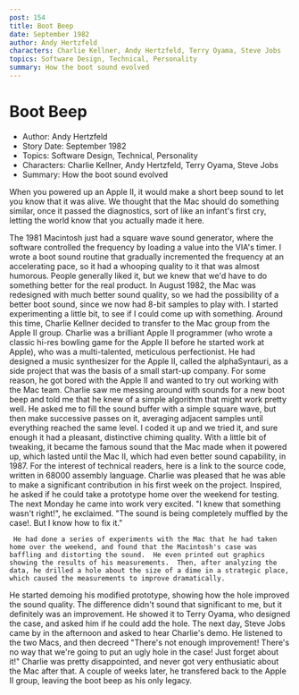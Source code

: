 ```yaml
---
post: 154
title: Boot Beep
date: September 1982
author: Andy Hertzfeld
characters: Charlie Kellner, Andy Hertzfeld, Terry Oyama, Steve Jobs
topics: Software Design, Technical, Personality
summary: How the boot sound evolved
---
```


# Boot Beep
* Author: Andy Hertzfeld
* Story Date: September 1982
* Topics: Software Design, Technical, Personality
* Characters: Charlie Kellner, Andy Hertzfeld, Terry Oyama, Steve Jobs
* Summary: How the boot sound evolved

When you powered up an Apple II, it would make a short beep sound to let you know that it was alive.  We thought that the Mac should do something similar, once it passed the diagnostics, sort of like an infant's first cry, letting the world know that you actually made it here.

The 1981 Macintosh just had a square wave sound generator, where the software controlled the frequency by loading a value into the VIA's timer.   I wrote a boot sound routine that gradually incremented the frequency at an accelerating pace, so it had a whooping quality to it that was almost humorous.  People generally liked it, but we knew that we'd have to do something better for the real product.
In August 1982, the Mac was redesigned with much better sound quality, so we had the possibility of a better boot sound, since we now had 8-bit samples to play with.  I started experimenting a little bit, to see if I could come up with something.
  Around this time, Charlie Kellner decided to transfer to the Mac group from the Apple II group.  Charlie was a brilliant Apple II programmer (who wrote a classic hi-res bowling game for the Apple II before he started work at Apple), who was a multi-talented, meticulous perfectionist.  He had designed a music synthesizer for the Apple II, called the alphaSyntauri, as a side project that was the basis of a small start-up company.  For some reason, he got bored with the Apple II and wanted to try out working with the Mac team.
Charlie saw me messing around with sounds for a new boot beep and told me that he knew of a simple algorithm that might work pretty well.  He asked me to fill the sound buffer with a simple square wave, but then make successive passes on it, averaging adjacent samples until everything reached the same level.
I coded it up and we tried it, and sure enough it had a pleasant, distinctive chiming quality.  With a little bit of tweaking, it became the famous sound that the Mac made when it powered up, which lasted until the Mac II, which had even better sound capability, in 1987.  For the interest of technical readers, here is a link to the source code, written in 68000 assembly language.
Charlie was pleased that he was able to make a significant contribution in his first week on the project.  Inspired, he asked if he could take a prototype home over the weekend for testing.   The next Monday he came into work very excited.
"I knew that something wasn't right!", he exclaimed.  "The sound is being completely muffled by the case!.  But I know how to fix it."

     He had done a series of experiments with the Mac that he had taken home over the weekend, and found that the Macintosh's case was baffling and distorting the sound.  He even printed out graphics showing the results of his measurements.  Then, after analyzing the data, he drilled a hole about the size of a dime in a strategic place, which caused the measurements to improve dramatically.
He started demoing his modified prototype, showing how the hole improved the sound quality.  The difference didn't sound that significant to me, but it definitely was an improvement.  He showed it to Terry Oyama, who designed the case, and asked him if he could add the hole.
The next day, Steve Jobs came by in the afternoon and asked to hear Charlie's demo.  He listened to the two Macs, and then decreed "There's not enough improvement!  There's no way that we're going to put an ugly hole in the case!  Just forget about it!"
Charlie was pretty disappointed, and never got very enthusiatic about the Mac after that.  A couple of weeks later, he transfered back to the Apple II group, leaving the boot beep as his only legacy.

